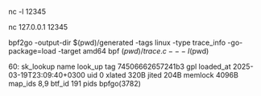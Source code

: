 
nc -l 12345

nc 127.0.0.1 12345

bpf2go -output-dir $(pwd)/generated -tags linux -type trace_info -go-package=load -target amd64 bpf $(pwd)/trace.c -- -I$(pwd)


60: sk_lookup  name look_up  tag 74506662657241b3  gpl
        loaded_at 2025-03-19T23:09:40+0300  uid 0
        xlated 320B  jited 204B  memlock 4096B  map_ids 8,9
        btf_id 191
        pids bpfgo(3782)






